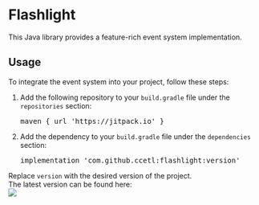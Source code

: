 # Flashlight

This Java library provides a feature-rich event system implementation.

## Usage

To integrate the event system into your project, follow these steps:
1. Add the following repository to your <code>build.gradle</code> file under the <code>repositories</code> section:
   <pre>
   maven { url 'https://jitpack.io' }
   </pre>
2. Add the dependency to your <code>build.gradle</code> file under the <code>dependencies</code> section:
   <pre>
   implementation 'com.github.ccetl:flashlight:version'
   </pre>
Replace <code>version</code> with the desired version of the project. <br>
The latest version can be found here: <br>
[![](https://jitpack.io/v/ccetl/event-system.svg)](https://jitpack.io/#ccetl/event-system)
